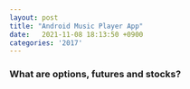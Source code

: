 ```yaml
---
layout: post
title: "Android Music Player App"
date:   2021-11-08 18:13:50 +0900
categories: '2017'
---
```


### What are options, futures and stocks?

